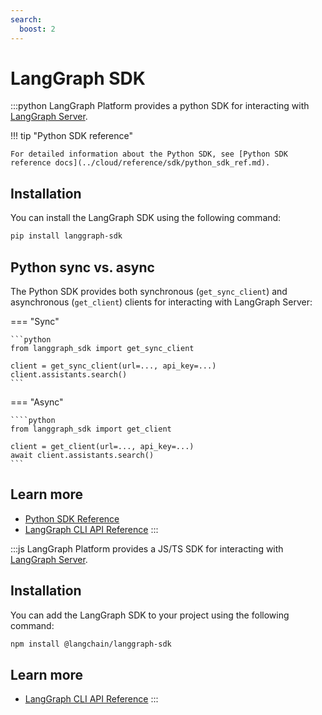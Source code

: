 ```yaml
---
search:
  boost: 2
---
```


# LangGraph SDK

:::python
LangGraph Platform provides a python SDK for interacting with [LangGraph Server](./langgraph_server.md).

!!! tip "Python SDK reference"

    For detailed information about the Python SDK, see [Python SDK reference docs](../cloud/reference/sdk/python_sdk_ref.md).

## Installation

You can install the LangGraph SDK using the following command:

```bash
pip install langgraph-sdk
```

## Python sync vs. async

The Python SDK provides both synchronous (`get_sync_client`) and asynchronous (`get_client`) clients for interacting with LangGraph Server:

=== "Sync"

    ```python
    from langgraph_sdk import get_sync_client

    client = get_sync_client(url=..., api_key=...)
    client.assistants.search()
    ```

=== "Async"

    ````python
    from langgraph_sdk import get_client

    client = get_client(url=..., api_key=...)
    await client.assistants.search()
    ```

## Learn more

- [Python SDK Reference](../cloud/reference/sdk/python_sdk_ref.md)
- [LangGraph CLI API Reference](../cloud/reference/cli.md)
  :::

:::js
LangGraph Platform provides a JS/TS SDK for interacting with [LangGraph Server](./langgraph_server.md).

## Installation

You can add the LangGraph SDK to your project using the following command:

```bash
npm install @langchain/langgraph-sdk
```

## Learn more

- [LangGraph CLI API Reference](../cloud/reference/cli.md)
  :::
